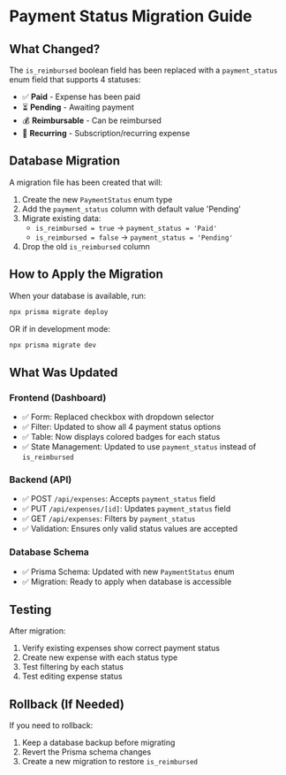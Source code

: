 # Payment Status Migration Guide

## What Changed?

The `is_reimbursed` boolean field has been replaced with a `payment_status` enum field that supports 4 statuses:
- ✅ **Paid** - Expense has been paid
- ⏳ **Pending** - Awaiting payment
- 💰 **Reimbursable** - Can be reimbursed
- 🔄 **Recurring** - Subscription/recurring expense

## Database Migration

A migration file has been created that will:
1. Create the new `PaymentStatus` enum type
2. Add the `payment_status` column with default value 'Pending'
3. Migrate existing data:
   - `is_reimbursed = true` → `payment_status = 'Paid'`
   - `is_reimbursed = false` → `payment_status = 'Pending'`
4. Drop the old `is_reimbursed` column

## How to Apply the Migration

When your database is available, run:

```bash
npx prisma migrate deploy
```

OR if in development mode:

```bash
npx prisma migrate dev
```

## What Was Updated

### Frontend (Dashboard)
- ✅ Form: Replaced checkbox with dropdown selector
- ✅ Filter: Updated to show all 4 payment status options
- ✅ Table: Now displays colored badges for each status
- ✅ State Management: Updated to use `payment_status` instead of `is_reimbursed`

### Backend (API)
- ✅ POST `/api/expenses`: Accepts `payment_status` field
- ✅ PUT `/api/expenses/[id]`: Updates `payment_status` field
- ✅ GET `/api/expenses`: Filters by `payment_status`
- ✅ Validation: Ensures only valid status values are accepted

### Database Schema
- ✅ Prisma Schema: Updated with new `PaymentStatus` enum
- ✅ Migration: Ready to apply when database is accessible

## Testing

After migration:
1. Verify existing expenses show correct payment status
2. Create new expense with each status type
3. Test filtering by each status
4. Test editing expense status

## Rollback (If Needed)

If you need to rollback:
1. Keep a database backup before migrating
2. Revert the Prisma schema changes
3. Create a new migration to restore `is_reimbursed`
